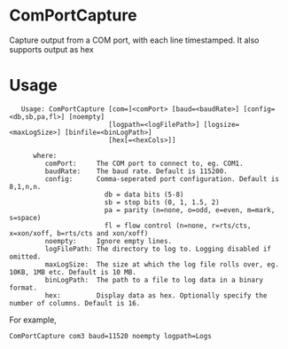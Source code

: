 # ComPortCapture
Capture output from a COM port, with each line timestamped.
It also supports output as hex

# Usage

```
   Usage: ComPortCapture [com=]<comPort> [baud=<baudRate>] [config=<db,sb,pa,fl>] [noempty]
                         [logpath=<logFilePath>] [logsize=<maxLogSize>] [binfile=<binLogPath>]
                         [hex[=<hexCols>]]

      where:
         comPort:     The COM port to connect to, eg. COM1.
         baudRate:    The baud rate. Default is 115200.
         config:      Comma-seperated port configuration. Default is 8,1,n,n.
                        db = data bits (5-8)
                        sb = stop bits (0, 1, 1.5, 2)
                        pa = parity (n=none, o=odd, e=even, m=mark, s=space)
                        fl = flow control (n=none, r=rts/cts, x=xon/xoff, b=rts/cts and xon/xoff)
         noempty:     Ignore empty lines.
         logFilePath: The directory to log to. Logging disabled if omitted.
         maxLogSize:  The size at which the log file rolls over, eg. 10KB, 1MB etc. Default is 10 MB.
         binLogPath:  The path to a file to log data in a binary format.
         hex:         Display data as hex. Optionally specify the number of columns. Default is 16.
```

For example,

```ComPortCapture com3 baud=11520 noempty logpath=Logs```

